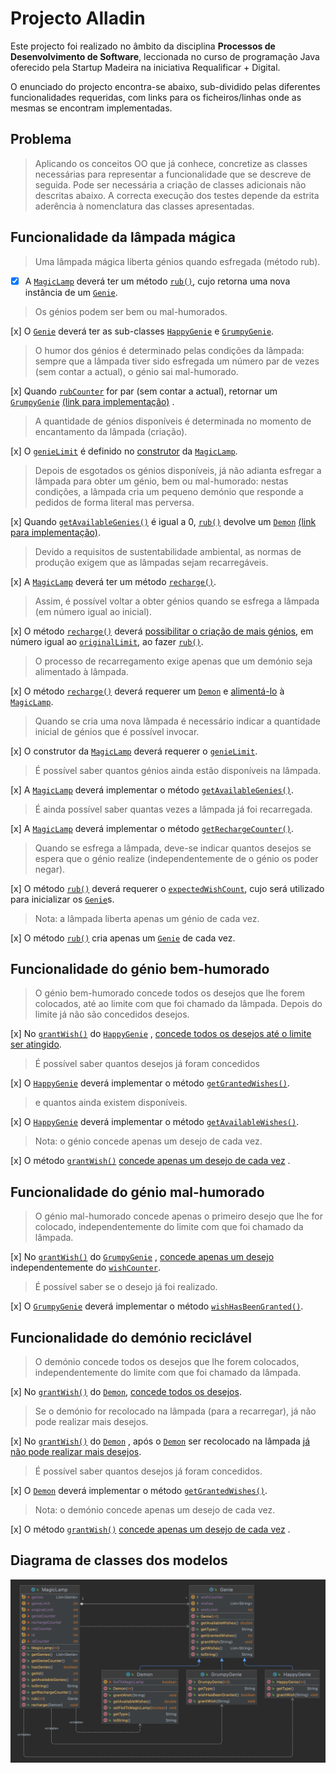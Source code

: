 # Projecto Alladin

Este projecto foi realizado no âmbito da disciplina **Processos de Desenvolvimento de Software**, leccionada no curso de
programação Java oferecido pela Startup Madeira na iniciativa Requalificar + Digital.

O enunciado do projecto encontra-se abaixo, sub-dividido pelas diferentes funcionalidades requeridas, com links para os
ficheiros/linhas onde as mesmas se encontram implementadas.

## Problema

> Aplicando os conceitos OO que já conhece, concretize as classes necessárias para representar a funcionalidade que se descreve de seguida. Pode ser necessária a criação de classes adicionais não descritas abaixo. A correcta execução dos testes depende da estrita aderência à nomenclatura das classes apresentadas.

## Funcionalidade da lâmpada mágica

> Uma lâmpada mágica liberta génios quando esfregada (método rub).

- [x] A [`MagicLamp`](/src/models/MagicLamp.java) deverá ter um método [`rub()`](/src/models/MagicLamp.java#L75), cujo
retorna uma nova instância de um [`Genie`](/src/models/Genie.java).

> Os génios podem ser bem ou mal-humorados.

[x] O [`Genie`](/src/models/Genie.java) deverá ter as sub-classes [`HappyGenie`](/src/models/HappyGenie.java)
e [`GrumpyGenie`](/src/models/GrumpyGenie.java).

> O humor dos génios é determinado pelas condições da lâmpada: sempre que a lâmpada tiver sido esfregada um número par de vezes (sem contar a actual), o génio sai mal-humorado.

[x] Quando [`rubCounter`](/src/models/MagicLamp.java#L41) for par (sem contar a actual), retornar
um [`GrumpyGenie`](/src/models/GrumpyGenie.java) [(link para implementação)](/src/models/MagicLamp.java#L83)
.

> A quantidade de génios disponíveis é determinada no momento de encantamento da lâmpada (criação).

[x] O [`genieLimit`](/src/models/MagicLamp.java#L14) é definido no [construtor](/src/models/MagicLamp.java#L58)
da [`MagicLamp`](/src/models/MagicLamp.java).

> Depois de esgotados os génios disponíveis, já não adianta esfregar a lâmpada para obter um génio, bem ou mal-humorado: nestas condições, a lâmpada cria um pequeno demónio que responde a pedidos de forma literal mas perversa.

[x] Quando [`getAvailableGenies()`](/src/models/MagicLamp.java#L134) é igual a
0, [`rub()`](/src/models/MagicLamp.java#L75) devolve
um [`Demon`](/src/models/Demon.java) [(link para implementação)](/src/models/MagicLamp.java#L76).

> Devido a requisitos de sustentabilidade ambiental, as normas de produção exigem que as lâmpadas sejam recarregáveis.

[x] A [`MagicLamp`](/src/models/MagicLamp.java) deverá ter um método [`recharge()`](/src/models/MagicLamp.java#L103).

> Assim, é possível voltar a obter génios quando se esfrega a lâmpada (em número igual ao inicial).

[x] O método [`recharge()`](/src/models/MagicLamp.java#L103)
deverá [possibilitar o criação de mais génios](/src/models/MagicLamp.java#L105), em número igual
ao [`originalLimit`](/src/models/MagicLamp.java#L26), ao fazer [`rub()`](/src/models/MagicLamp.java#L75).

> O processo de recarregamento exige apenas que um demónio seja alimentado à lâmpada.

[x] O método [`recharge()`](/src/models/MagicLamp.java#L103) deverá requerer um [`Demon`](/src/models/Demon.java)
e [alimentá-lo](/src/models/MagicLamp.java#L106)
à [`MagicLamp`](/src/models/MagicLamp.java).

> Quando se cria uma nova lâmpada é necessário indicar a quantidade inicial de génios que é possível invocar.

[x] O construtor da [`MagicLamp`](/src/models/MagicLamp.java) deverá requerer
o [`genieLimit`](/src/models/MagicLamp.java#L58).

> É possível saber quantos génios ainda estão disponíveis na lâmpada.

[x] A [`MagicLamp`](/src/models/MagicLamp.java) deverá implementar o
método [`getAvailableGenies()`](/src/models/MagicLamp.java#L134).

> É ainda possível saber quantas vezes a lâmpada já foi recarregada.

[x] A [`MagicLamp`](/src/models/MagicLamp.java) deverá implementar o
método [`getRechargeCounter()`](/src/models/MagicLamp.java#L146).

> Quando se esfrega a lâmpada, deve-se indicar quantos desejos se espera que o génio realize (independentemente de o génio os poder negar).

[x] O método [`rub()`](/src/models/MagicLamp.java#L75) deverá requerer
o [`expectedWishCount`](/src/models/MagicLamp.java#L75), cujo será utilizado para inicializar
os [`Genie`](/src/models/Genie.java)s.

> Nota: a lâmpada liberta apenas um génio de cada vez.

[x] O método [`rub()`](/src/models/MagicLamp.java#L75) cria apenas um [`Genie`](/src/models/Genie.java) de cada vez.

## Funcionalidade do génio bem-humorado

> O génio bem-humorado concede todos os desejos que lhe forem colocados, até ao limite com que foi chamado da lâmpada. Depois do limite já não são concedidos desejos.

[x] No [`grantWish()`](/src/models/HappyGenie.java#L31)
do [`HappyGenie`](/src/models/HappyGenie.java)
, [concede todos os desejos até o limite ser atingido](/src/models/HappyGenie.java#L32).

> É possível saber quantos desejos já foram concedidos

[x] O [`HappyGenie`](/src/models/HappyGenie.java) deverá implementar o
método [`getGrantedWishes()`](/src/models/Genie.java#L74).

> e quantos ainda existem disponíveis.

[x] O [`HappyGenie`](/src/models/HappyGenie.java) deverá implementar o
método [`getAvailableWishes()`](/src/models/Genie.java#L56).

> Nota: o génio concede apenas um desejo de cada vez.

[x] O
método [`grantWish()`](/src/models/HappyGenie.java#L31) [concede apenas um desejo de cada vez](/src/models/HappyGenie.java#L31)
.

## Funcionalidade do génio mal-humorado

> O génio mal-humorado concede apenas o primeiro desejo que lhe for colocado, independentemente do limite com que foi chamado da lâmpada.

[x] No [`grantWish()`](/src/models/GrumpyGenie.java#L31)
do [`GrumpyGenie`](/src/models/GrumpyGenie.java)
, [concede apenas um desejo](/src/models/GrumpyGenie.java#L31) independentemente
do [`wishCounter`](/src/models/Genie.java#L21).

> É possível saber se o desejo já foi realizado.

[x] O [`GrumpyGenie`](/src/models/GrumpyGenie.java) deverá implementar o
método [`wishHasBeenGranted()`](/src/models/GrumpyGenie.java#L46).

## Funcionalidade do demónio reciclável

> O demónio concede todos os desejos que lhe forem colocados, independentemente do limite com que foi chamado da lâmpada.

[x] No [`grantWish()`](/src/models/Demon.java#L51)
do [`Demon`](/src/models/Demon.java), [concede todos os desejos](/src/models/Demon.java#L52).

> Se o demónio for recolocado na lâmpada (para a recarregar), já não pode realizar mais desejos.

[x] No [`grantWish()`](/src/models/Demon.java#L51)
do [`Demon`](/src/models/Demon.java)
, após o [`Demon`](/src/models/Demon.java) ser recolocado na
lâmpada [já não pode realizar mais desejos](/src/models/Demon.java#L52).

> É possível saber quantos desejos já foram concedidos.

[x] O [`Demon`](/src/models/Demon.java) deverá implementar o método [`getGrantedWishes()`](/src/models/Genie.java#L74).

> Nota: o demónio concede apenas um desejo de cada vez.

[x] O
método [`grantWish()`](/src/models/Demon.java#L51) [concede apenas um desejo de cada vez](/src/models/Demon.java#L51)
.

## Diagrama de classes dos modelos

![Diagrama de classes dos modelos](/src/resources/models.png "Diagrama de classes dos modelos")
